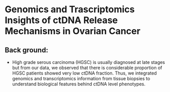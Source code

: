 # Genomics and Trascriptomics Insights of ctDNA Release Mechanisms in Ovarian Cancer 

## Back ground:
- High grade serous carcinoma (HGSC) is usually diagnosed at late stages but from our data, we observed that there is considerable proportion of HGSC patients showed very low ctDNA fraction. Thus, we integrated genomics and transcriptomics information from tissue biopsies to understand biological features behind ctDNA level phenotypes.
